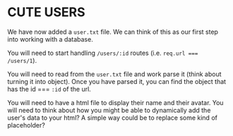 # CUTE USERS

We have now added a `user.txt` file. We can think of this as our first step into working with a database. 

You will need to start handling `/users/:id` routes (i.e. `req.url === /users/1`). 

You will need to read from the `user.txt` file and work parse it (think about turning it into object). Once you have parsed it, you can find the object that has the id === `:id` of the url.

You will need to have a html file to display their name and their avatar. You will need to think about how you might be able to dynamically add the user's data to your html? A simple way could be to replace some kind of placeholder?
